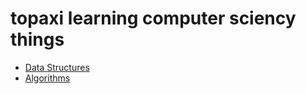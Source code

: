 # topaxi learning computer sciency things

- [Data Structures](data-structures)
- [Algorithms](algorithms)
